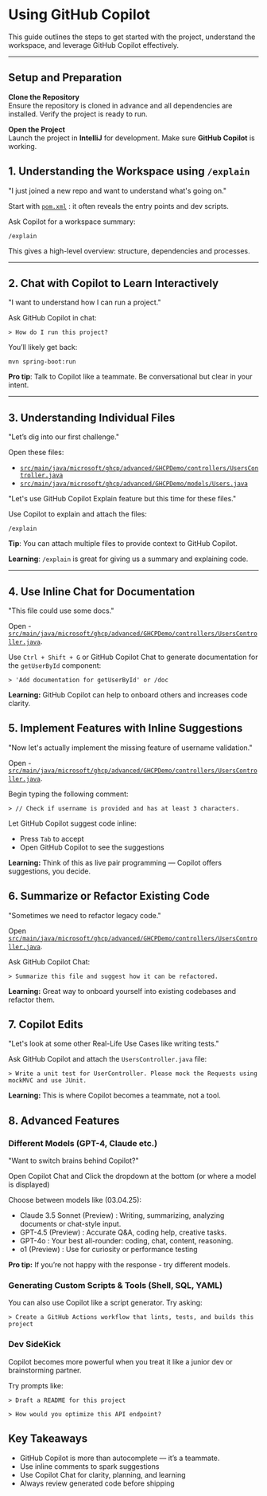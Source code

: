 # Using GitHub Copilot

This guide outlines the steps to get started with the project, understand the workspace, and leverage GitHub Copilot effectively.

---

## Setup and Preparation

**Clone the Repository**  
Ensure the repository is cloned in advance and all dependencies are installed. Verify the project is ready to run.

**Open the Project**  
Launch the project in **IntelliJ** for development.
Make sure **GitHub Copilot** is working.


## 1. Understanding the Workspace using ```/explain```
"I just joined a new repo and want to understand what's going on."

Start with [`pom.xml`](./pom.xml) : it often reveals the entry points and dev scripts.

Ask Copilot for a workspace summary:
```
/explain
```

This gives a high-level overview: structure, dependencies and processes.

---

## 2.  Chat with Copilot to Learn Interactively
"I want to understand how I can run a project."

Ask GitHub Copilot in chat:
```
> How do I run this project?
```
You’ll likely get back:
```
mvn spring-boot:run
```
**Pro tip**: Talk to Copilot like a teammate. Be conversational but clear in your intent.

---

## 3. Understanding Individual Files
"Let’s dig into our first challenge."

Open these files:
- [`src/main/java/microsoft/ghcp/advanced/GHCPDemo/controllers/UsersController.java`](.src/main/java/microsoft/ghcp/advanced/GHCPDemo/controllers/UsersController.java)
- [`src/main/java/microsoft/ghcp/advanced/GHCPDemo/models/Users.java`](.src/main/java/microsoft/ghcp/advanced/GHCPDemo/models/Users.java)

"Let's use GitHub Copilot Explain feature but this time for these files."

Use Copilot to explain and attach the files:
```
/explain
```
**Tip**: You can attach multiple files to provide context to GitHub Copilot.

**Learning**: ```/explain``` is great for giving us a summary and explaining code.

---

## 4. Use Inline Chat for Documentation

"This file could use some docs."

Open - [`src/main/java/microsoft/ghcp/advanced/GHCPDemo/controllers/UsersController.java`](.src/main/java/microsoft/ghcp/advanced/GHCPDemo/controllers/UsersController.java).

Use `Ctrl + Shift + G` or GitHub Copilot Chat to generate documentation for the `getUserById` component:
```
> 'Add documentation for getUserById' or /doc
```

**Learning:** GitHub Copilot can help to onboard others and increases code clarity.

## 5. Implement Features with Inline Suggestions

"Now let's actually implement the missing feature of username validation."

Open - [`src/main/java/microsoft/ghcp/advanced/GHCPDemo/controllers/UsersController.java`](.src/main/java/microsoft/ghcp/advanced/GHCPDemo/controllers/UsersController.java).

Begin typing the following comment:
  ```
  > // Check if username is provided and has at least 3 characters.
  ```

Let GitHub Copilot suggest code inline:
- Press `Tab` to accept
- Open GitHub Copilot to see the suggestions

**Learning:** Think of this as live pair programming — Copilot offers suggestions, you decide.

## 6. Summarize or Refactor Existing Code

"Sometimes we need to refactor legacy code."

Open [`src/main/java/microsoft/ghcp/advanced/GHCPDemo/controllers/UsersController.java`](.src/main/java/microsoft/ghcp/advanced/GHCPDemo/controllers/UsersController.java).

Ask GitHub Copilot Chat:
```
> Summarize this file and suggest how it can be refactored.
```

**Learning:** Great way to onboard yourself into existing codebases and refactor them.

## 7. Copilot Edits

"Let's look at some other Real-Life Use Cases like writing tests."

Ask GitHub Copilot and attach the ```UsersController.java``` file:
  ```
  > Write a unit test for UserController. Please mock the Requests using mockMVC and use JUnit.
  ```

**Learning:** This is where Copilot becomes a teammate, not a tool.

## 8. Advanced Features

### Different Models (GPT-4, Claude etc.)
"Want to switch brains behind Copilot?"

Open Copilot Chat and Click the dropdown at the bottom (or where a model is displayed)

Choose between models like (03.04.25):
- Claude 3.5 Sonnet (Preview) : Writing, summarizing, analyzing documents or chat-style input.
- GPT-4.5 (Preview) : Accurate Q&A, coding help, creative tasks.
- GPT-4o : Your best all-rounder: coding, chat, content, reasoning.
- o1 (Preview) : Use for curiosity or performance testing

**Pro tip:** If you’re not happy with the response - try different models.

### Generating Custom Scripts & Tools (Shell, SQL, YAML)
You can also use Copilot like a script generator. Try asking:
```
> Create a GitHub Actions workflow that lints, tests, and builds this project
```

### Dev SideKick

Copilot becomes more powerful when you treat it like a junior dev or brainstorming partner.

Try prompts like:

```
> Draft a README for this project
```
```
> How would you optimize this API endpoint?
```

## Key Takeaways
- GitHub Copilot is more than autocomplete — it’s a teammate.
- Use inline comments to spark suggestions
- Use Copilot Chat for clarity, planning, and learning
- Always review generated code before shipping